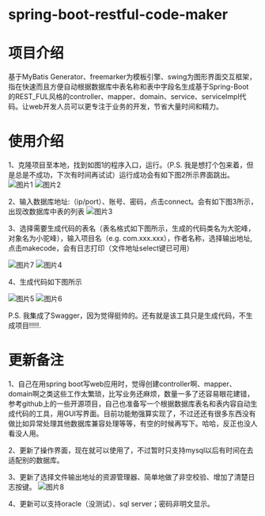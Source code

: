 # spring-boot-restful-code-maker

# 项目介绍
基于MyBatis Generator、freemarker为模板引擎、swing为图形界面交互框架，指在快速而且方便自动根据数据库中表名称和表中字段名生成基于Spring-Boot 的REST_FUL风格的controller、mapper、domain、service、serviceImpl代码。让web开发人员可以更专注于业务的开发，节省大量时间和精力。

# 使用介绍
1、克隆项目至本地，找到如图1的程序入口，运行。（P.S. 我是想打个包来着，但是总是不成功，下次有时间再试试）运行成功会有如下图2所示界面跳出。
![图片1](https://github.com/JmIsMe/spring-boot-restful-code-maker/blob/master/img/1.jpg)
![图片2](https://github.com/JmIsMe/spring-boot-restful-code-maker/blob/master/img/2.jpg)

2、输入数据库地址:（ip/port）、账号、密码，点击connect。会有如下图3所示，出现改数据库中表的列表
![图片3](https://github.com/JmIsMe/spring-boot-restful-code-maker/blob/master/img/3.jpg)

3、选择需要生成代码的表名（表名格式如下图所示，生成的代码类名为大驼峰，对象名为小驼峰），输入项目名（e.g. com.xxx.xxx），作者名称，选择输出地址,点击makecode，会有日志打印（文件地址select键已可用）

![图片7](https://github.com/JmIsMe/spring-boot-restful-code-maker/blob/master/img/7.jpg)
![图片4](https://github.com/JmIsMe/spring-boot-restful-code-maker/blob/master/img/4.jpg)

4、生成代码如下图所示

![图片5](https://github.com/JmIsMe/spring-boot-restful-code-maker/blob/master/img/5.png)
![图片6](https://github.com/JmIsMe/spring-boot-restful-code-maker/blob/master/img/6.png)


P.S. 我集成了Swagger，因为觉得挺帅的。还有就是该工具只是生成代码，不生成项目!!!!!.

# 更新备注

1、自己在用spring boot写web应用时，觉得创建controller啊、mapper、domain啊之类这些工作太繁琐，比写业务还麻烦，数量一多了还容易眼花建错，参考github上的一些开源项目，自己也准备写一个根据数据库表名和表内容自动生成代码的工具，用GUI写界面。目前功能勉强算实现了，不过还还有很多东西没有做比如异常处理其他数据库兼容处理等等，有空的时候再写下。哈哈，反正也没人看没人用。

2、更新了操作界面，现在就可以使用了，不过暂时只支持mysql以后有时间在去适配别的数据库。

3、更新了选择文件输出地址的资源管理器、简单地做了非空校验、增加了清楚日志按键。
![图片8](https://github.com/JmIsMe/spring-boot-restful-code-maker/blob/master/img/8.jpg)

4、更新可以支持oracle（没测试）、sql server；密码非明文显示。
